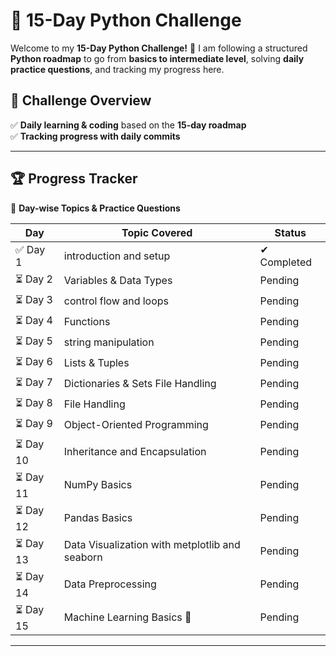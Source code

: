 # 🚀 15-Day Python Challenge  

Welcome to my **15-Day Python Challenge!** 🎯 I am following a structured **Python roadmap** to go from **basics to intermediate level**, solving **daily practice questions**, and tracking my progress here.  

## 📅 Challenge Overview  
✅ **Daily learning & coding** based on the **15-day roadmap**  
✅ **Tracking progress with daily commits**  

---

## 🏆 **Progress Tracker**  

📅 **Day-wise Topics & Practice Questions**  

| Day  | Topic Covered | Status |
|------|--------------|--------|
| ✅ Day 1  | introduction and setup | ✔ Completed | 
| ⏳ Day 2  | Variables & Data Types | Pending |
| ⏳ Day 3  | control flow and loops| Pending |
| ⏳ Day 4  | Functions | Pending |
| ⏳ Day 5  | string manipulation | Pending |
| ⏳ Day 6  | Lists & Tuples | Pending |
| ⏳ Day 7  | Dictionaries & Sets File Handling | Pending |
| ⏳ Day 8  | File Handling | Pending |
| ⏳ Day 9  |Object-Oriented Programming  | Pending |
| ⏳ Day 10 |Inheritance and Encapsulation | Pending |
| ⏳ Day 11 |  NumPy Basics  | Pending |
| ⏳ Day 12 | Pandas Basics | Pending |
| ⏳ Day 13 | Data Visualization with metplotlib and seaborn | Pending |
| ⏳ Day 14 | Data Preprocessing | Pending |
| ⏳ Day 15 | Machine Learning Basics 🎉 | Pending |

---


